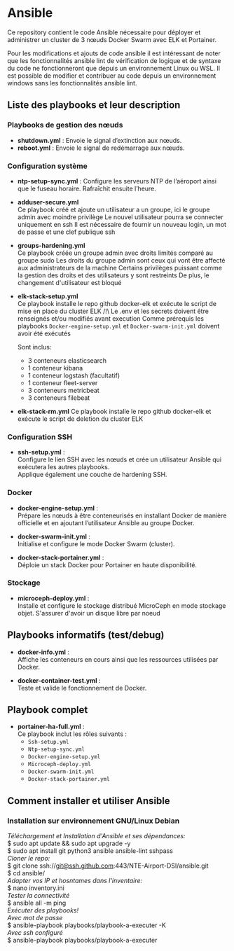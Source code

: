 # Ansible

Ce repository contient le code Ansible nécessaire pour déployer et administrer un cluster de 3 nœuds Docker Swarm avec ELK et Portainer.  

Pour les modifications et ajouts de code ansible il est intéressant de noter que les fonctionnalités ansible lint de vérification de logique et de syntaxe du code ne fonctionneront que depuis un environnement Linux ou WSL. Il est possible de modifier et contribuer au code depuis un environnement windows sans les fonctionnalités ansible lint. 
## Liste des playbooks et leur description

### Playbooks de gestion des nœuds

- **shutdown.yml** : Envoie le signal d’extinction aux nœuds.
- **reboot.yml** : Envoie le signal de redémarrage aux nœuds.

### Configuration système

- **ntp-setup-sync.yml** : Configure les serveurs NTP de l’aéroport ainsi que le fuseau horaire. Rafraîchit ensuite l’heure.

- **adduser-secure.yml**  
  Ce playbook créé et ajoute un utilisateur a un groupe, ici le groupe admin avec moindre privilège
  Le nouvel utilisateur pourra se connecter uniquement en ssh
  Il est nécessaire de fournir un nouveau login, un mot de passe et une clef publique ssh

- **groups-hardening.yml**  
  Ce playbook créée un groupe admin avec droits limités comparé au groupe sudo
  Les droits du groupe admin sont ceux qui vont être affecté aux administrateurs de la machine
  Certains privilèges puissant comme la gestion des droits et des utilisateurs y sont restreints
  De plus, le changement d'utilisateur est bloqué

- **elk-stack-setup.yml**    
  Ce playbook installe le repo github docker-elk et exécute le script de mise en place du cluster ELK
  /!\ Le .env et les secrets doivent être renseignés et/ou modifiés avant execution
  Comme prérequis les playbooks  `Docker-engine-setup.yml` et `Docker-swarm-init.yml` doivent avoir été exécutés
  
  Sont inclus:
  - 3 conteneurs elasticsearch
  - 1 conteneur kibana
  - 1 conteneur logstash (facultatif)
  - 1 conteneur fleet-server
  - 3 conteneurs metricbeat
  - 3 conteneurs filebeat

- **elk-stack-rm.yml**
  Ce playbook installe le repo github docker-elk et exécute le script de deletion du cluster ELK
  

### Configuration SSH
- **ssh-setup.yml** :  
  Configure le lien SSH avec les nœuds et crée un utilisateur Ansible qui exécutera les autres playbooks.  
  Applique également une couche de hardening SSH. 
  
### Docker

- **docker-engine-setup.yml** :  
  Prépare les nœuds à être conteneurisés en installant Docker de manière officielle et en ajoutant l’utilisateur Ansible au groupe Docker.

- **docker-swarm-init.yml** :  
  Initialise et configure le mode Docker Swarm (cluster).

- **docker-stack-portainer.yml** :  
  Déploie un stack Docker pour Portainer en haute disponibilité.

### Stockage

- **microceph-deploy.yml** :  
  Installe et configure le stockage distribué MicroCeph en mode stockage objet.
  S'assurer d'avoir un disque libre par noeud

## Playbooks informatifs (test/debug)

- **docker-info.yml** :  
  Affiche les conteneurs en cours ainsi que les ressources utilisées par Docker.

- **docker-container-test.yml** :  
  Teste et valide le fonctionnement de Docker.

## Playbook complet

- **portainer-ha-full.yml** :  
  Ce playbook inclut les rôles suivants :
  - `Ssh-setup.yml`
  - `Ntp-setup-sync.yml`
  - `Docker-engine-setup.yml`
  - `Microceph-deploy.yml`
  - `Docker-swarm-init.yml`
  - `Docker-stack-portainer.yml`

## Comment installer et utiliser Ansible

### Installation sur environnement GNU/Linux Debian
*Téléchargement et Installation d'Ansible et ses dépendances:*  
$ sudo apt update && sudo apt upgrade -y  
$ sudo apt install git python3 ansible ansible-lint sshpass  
*Cloner le repo:*  
$ git clone ssh://git@ssh.github.com:443/NTE-Airport-DSI/ansible.git  
$ cd ansible/  
*Adapter vos IP et hosntames dans l'inventaire:*  
$ nano inventory.ini  
*Tester la connectivité*  
$ ansible all -m ping  
*Exécuter des playbooks!*  
*Avec mot de passe*  
$ ansible-playbook playbooks/playbook-a-executer -K  
*Avec ssh configuré*  
$ ansible-playbook playbooks/playbook-a-executer  

